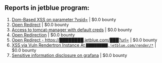 ## Reports in jetblue program:
1. [Dom-Based XSS on parameter ?vsid=](https://hackerone.com/reports/1452149) | $0.0 bounty
2. [Open Redirect](https://hackerone.com/reports/1457736) | $0.0 bounty
3. [Access to tomcat-manager with default creds](https://hackerone.com/reports/1267174) | $0.0 bounty
4. [Open Redirection](https://hackerone.com/reports/1267176) | $0.0 bounty
5. [Open Redirect - https://████████.jetblue.com/███?url=](https://hackerone.com/reports/1851969) | $0.0 bounty
6. [XSS via Vuln Rendertron Instance At `██████████.jetblue.com/render/*`](https://hackerone.com/reports/1853061) | $0.0 bounty
7. [Sensitive information disclosure on grafana](https://hackerone.com/reports/1448218) | $0.0 bounty